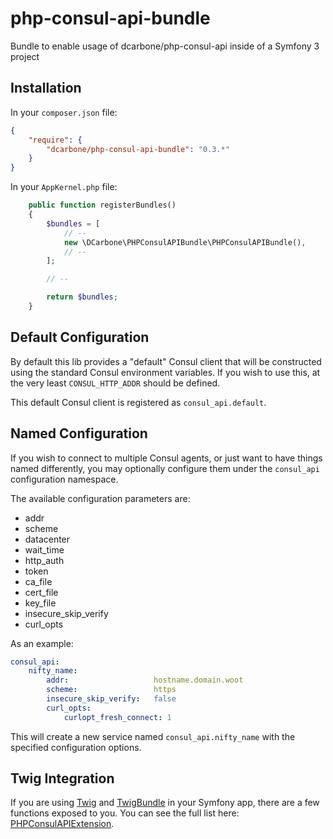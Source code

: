 # php-consul-api-bundle
Bundle to enable usage of dcarbone/php-consul-api inside of a Symfony 3 project

## Installation

In your `composer.json` file:

```json
{
    "require": {
        "dcarbone/php-consul-api-bundle": "0.3.*"
    }
}
```

In your `AppKernel.php` file:

```php
    public function registerBundles()
    {
        $bundles = [
            // --
            new \DCarbone\PHPConsulAPIBundle\PHPConsulAPIBundle(),
            // --
        ];

        // --

        return $bundles;
    }
```

## Default Configuration

By default this lib provides a "default" Consul client that will be constructed using the standard Consul
environment variables.  If you wish to use this, at the very least `CONSUL_HTTP_ADDR` should be defined.

This default Consul client is registered as `consul_api.default`.

## Named Configuration

If you wish to connect to multiple Consul agents, or just want to have things named differently, you may optionally
configure them under the `consul_api` configuration namespace.

The available configuration parameters are:

- addr
- scheme
- datacenter
- wait_time
- http_auth
- token
- ca_file
- cert_file
- key_file
- insecure_skip_verify
- curl_opts

As an example:

```yaml
consul_api:
    nifty_name:
        addr:                   hostname.domain.woot
        scheme:                 https
        insecure_skip_verify:   false
        curl_opts:
            curlopt_fresh_connect: 1
```

This will create a new service named `consul_api.nifty_name` with the specified configuration options.

## Twig Integration

If you are using [Twig](http://twig.sensiolabs.org/) and
[TwigBundle](https://packagist.org/packages/symfony/twig-bundle) in your Symfony app, there are a few 
functions exposed to you.  You can see the full list here:
[PHPConsulAPIExtension](./src/Twig/PHPConsulAPIExtension.php#L80).